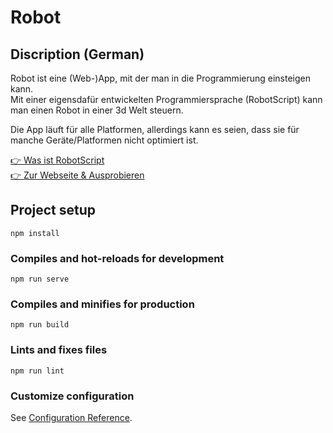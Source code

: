 # Robot

## Discription (German)

Robot ist eine (Web-)App, mit der man in die Programmierung einsteigen kann.  
Mit einer eigensdafür entwickelten Programmiersprache (RobotScript) kann man einen Robot in einer 3d Welt steuern.  

Die App läuft für alle Platformen, allerdings kann es seien, dass sie für manche Geräte/Platformen nicht optimiert ist.  

[👉 Was ist RobotScript](./ROBOTSCRIPT.md)  
[👉 Zur Webseite & Ausprobieren](https://robot.felixwochnick.de/)  

## Project setup
```
npm install
```

### Compiles and hot-reloads for development
```
npm run serve
```

### Compiles and minifies for production
```
npm run build
```

### Lints and fixes files
```
npm run lint
```

### Customize configuration
See [Configuration Reference](https://cli.vuejs.org/config/).

